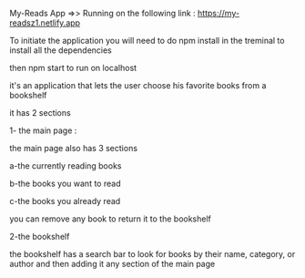 My-Reads App =>> Running on the following link : https://my-readsz1.netlify.app

To initiate the application you will need to do npm install in the treminal to install all the dependencies 

then npm start to run on localhost


it's an application that lets the user choose his favorite books from a bookshelf

it has 2 sections

1- the main page :

the main page also has 3 sections

a-the currently reading books

b-the books you want to read 

c-the books you already read


you can remove any book to return it to the bookshelf

2-the bookshelf

the bookshelf has a search bar to look for books by their name, category, or author and then adding it any section of the main page

